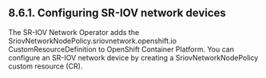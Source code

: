 ## 8.6.1. Configuring SR-IOV network devices

The SR-IOV Network Operator adds the SriovNetworkNodePolicy.sriovnetwork.openshift.io CustomResourceDefinition to OpenShift Container Platform. You can configure an SR-IOV network device by creating a SriovNetworkNodePolicy custom resource (CR).

<!-- image -->

